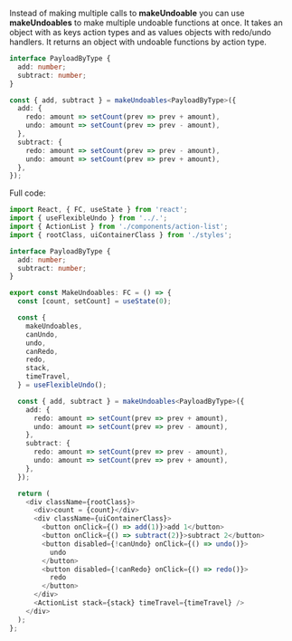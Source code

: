 Instead of making multiple calls to **makeUndoable** you can use **makeUndoables** to make multiple undoable functions at once. It takes an object with as keys action types and as values objects with redo/undo handlers. It returns an object with undoable functions by action type.

```typescript
interface PayloadByType {
  add: number;
  subtract: number;
}

const { add, subtract } = makeUndoables<PayloadByType>({
  add: {
    redo: amount => setCount(prev => prev + amount),
    undo: amount => setCount(prev => prev - amount),
  },
  subtract: {
    redo: amount => setCount(prev => prev - amount),
    undo: amount => setCount(prev => prev + amount),
  },
});
```

Full code:

```typescript
import React, { FC, useState } from 'react';
import { useFlexibleUndo } from '../.';
import { ActionList } from './components/action-list';
import { rootClass, uiContainerClass } from './styles';

interface PayloadByType {
  add: number;
  subtract: number;
}

export const MakeUndoables: FC = () => {
  const [count, setCount] = useState(0);

  const {
    makeUndoables,
    canUndo,
    undo,
    canRedo,
    redo,
    stack,
    timeTravel,
  } = useFlexibleUndo();

  const { add, subtract } = makeUndoables<PayloadByType>({
    add: {
      redo: amount => setCount(prev => prev + amount),
      undo: amount => setCount(prev => prev - amount),
    },
    subtract: {
      redo: amount => setCount(prev => prev - amount),
      undo: amount => setCount(prev => prev + amount),
    },
  });

  return (
    <div className={rootClass}>
      <div>count = {count}</div>
      <div className={uiContainerClass}>
        <button onClick={() => add(1)}>add 1</button>
        <button onClick={() => subtract(2)}>subtract 2</button>
        <button disabled={!canUndo} onClick={() => undo()}>
          undo
        </button>
        <button disabled={!canRedo} onClick={() => redo()}>
          redo
        </button>
      </div>
      <ActionList stack={stack} timeTravel={timeTravel} />
    </div>
  );
};
```
